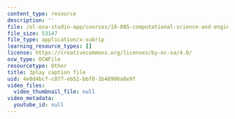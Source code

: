 ```yaml
---
content_type: resource
description: ''
file: /ol-ocw-studio-app/courses/18-085-computational-science-and-engineering-i-fall-2008/4e0d4bcfc077eb52bbf81b48906a8e9f_fJSSVcFhA0Y.srt
file_size: 53147
file_type: application/x-subrip
learning_resource_types: []
license: https://creativecommons.org/licenses/by-nc-sa/4.0/
ocw_type: OCWFile
resourcetype: Other
title: 3play caption file
uid: 4e0d4bcf-c077-eb52-bbf8-1b48906a8e9f
video_files:
  video_thumbnail_file: null
video_metadata:
  youtube_id: null
---
```

